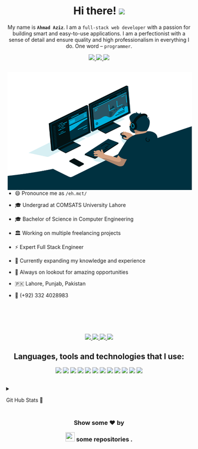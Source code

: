 <h1  align="center">Hi there!

<img  src="https://media.giphy.com/media/hvRJCLFzcasrR4ia7z/giphy.gif"  width="25px"  />

</h1>

  

<p  align="center">My name is <b><code>Ahmad Aziz</code></b>. I am a <code>full-stack web developer</code> with a passion for building smart and easy-to-use applications. I am a perfectionist with a sense of detail and ensure quality and high professionalism in everything I do. One word – <code>programmer</code>.</p>

  

<p  align="center">

<a  href="mailto:ahamadaziz7@gmail.com"  target="_blank">

<img  src="https://shields.io/badge/-e--mail-red?style=for-the-badge&logo=gmail&logoColor=fff&labelColor=333"  />

<a  href="https://www.ahmadaziz.me"  target="_blank">

<img  src="https://shields.io/badge/-WEBSITE-2B579A?style=for-the-badge&logo=website&logoColor=fff&labelColor=333"  />

</a>

<a  href="https://github.com/ahmaadaziz?tab=repositories"  target="_blank">

<img  src="https://shields.io/badge/-Github-181717?style=for-the-badge&logo=github&logoColor=fff&labelColor=333"  />

</a>

</p>

  

<h2></h2>

<img  align="right"  alt="GIF"  src="https://raw.githubusercontent.com/ahmaadaziz/ahmaadaziz/main/code.gif"  width="500"  height="320"  />

- 😄 Pronounce me as `/eh.mɛt/`

- 🎓 Undergrad at COMSATS University Lahore

- ‍🎓 Bachelor of Science in Computer Engineering

- 🏛 Working on multiple freelancing projects

- ⚡ Expert Full Stack Engineer

- 🌱 Currently expanding my knowledge and experience

- 🔭 Always on lookout for amazing opportunities

- 🇵🇰 Lahore, Punjab, Pakistan

- 📱 (+92) 332 4028983

  

<br><br><br><br>

  

<div  align="center">


<a  href="https://github.com/ahmaadaziz/"  target="_blank">

<img  src="https://img.shields.io/badge/Github-211F1F?style=for-the-badge&logo=GitHub&logoColor=ffffff">

</a>

<a  href="https://www.linkedin.com/in/ahmadaziz-"  target="_blank">

<img  src="https://img.shields.io/badge/Linkedin-0077B5?style=for-the-badge&logo=Linkedin&logoColor=ffffff">

</a>

<a  href="mailto:ahamadaziz7@gmail.com"  target="_blank">

<img  src="https://img.shields.io/badge/Gmail-D44638?style=for-the-badge&logo=gmail&logoColor=ffffff">

</a>

<a  href="https://wa.me/923324028983?text=%23Github"  target="_blank">

<img  src="https://img.shields.io/badge/Chat-25D366?style=for-the-badge&logo=WhatsApp&logoColor=ffffff">

</a>

</div>

  

<h2></h2>

  

<h2  align="center">Languages, tools and technologies that I use:</h2>

  

<p  align="center">

<img  src="https://img.shields.io/badge/-JavaScript-e3f248?style=flat-square&logo=JavaScript&logoColor=yellow"  />

<img  src="https://img.shields.io/badge/-TypeScript-216186?style=flat-square&logo=TypeScript&logoColor=blue"  />

<img  src="https://img.shields.io/badge/-Node.Js-8fed2e?style=flat-square&logo=node.js&logoColor=green"  />

<img  src="https://img.shields.io/badge/-React-20232a?style=flat-square&logo=React&logoColor=61DAFB"  />

<img  src="https://img.shields.io/badge/-Next.js-000?style=flat-square&logo=Next.js&logoColor=white"  />

<img  src="https://img.shields.io/badge/-Sass-CC6699?style=flat-square&logo=Sass&logoColor=white"  />

<img  src="https://img.shields.io/badge/-webpack-2b3a42?style=flat-square&logo=webpack&logoColor=8DD6F9"  />

<img  src="https://img.shields.io/badge/-styled_components-DB7093?style=flat-square&logo=styled-components&logoColor=white"  />

<img  src="https://img.shields.io/badge/-Git-F05032?style=flat-square&logo=git&logoColor=white"  />

<img  src="https://img.shields.io/badge/-Figma-F24E1E?style=flat-square&logo=Figma&logoColor=white"  />

<img  src="https://img.shields.io/badge/-Docker-2496ED?style=flat-square&logo=Docker&logoColor=white"  />

<img  src="https://img.shields.io/badge/-Prettier-F7B93E?style=flat-square&logo=prettier&logoColor=white"  />

</p>

  

<h2></h2>

  

<details>

<summary>

Git Hub Stats 📝

</summary>

<p>

<center>

<div  align="center">

<img  align="center"  src="https://github-readme-stats.vercel.app/api/top-langs/?username=ahmaadaziz&theme=dark&layout=compact&langs_count=20"/>

</div>

<br>

<div  align="center">

<img  align="center"  src="https://github-readme-stats-alpha-ten-83.vercel.app/api?username=ahmaadaziz&theme=dark"/>

</div>

<br>

<p  align="center">

<img  align="center"  src="https://github-readme-streak-stats.herokuapp.com/?user=ahmaadaziz&theme=dark&hide_border=true"/>

</p>

<p  align="center">

<img  src="https://metrics.lecoq.io/ahmaadaziz"  alt="Github Metrics"  />

</p>

</center>

</p>

</details>

  

<h2></h2>

  

<h3  align="center">

Show some ❤ by

<img  src="https://imgur.com/o7ncZFp.jpg"  height=25px  width=25px> some repositories .

</h3>

  

<h2></h2>


